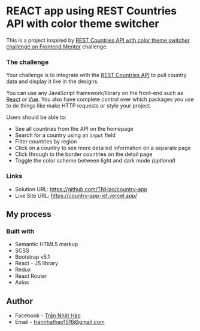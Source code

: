 # REACT app using REST Countries API with color theme switcher

This is a project inspired by [REST Countries API with color theme switcher challenge on Frontend Mentor](https://www.frontendmentor.io/challenges/rest-countries-api-with-color-theme-switcher-5cacc469fec04111f7b848ca) challenge.

### The challenge

Your challenge is to integrate with the [REST Countries API](https://restcountries.eu) to pull country data and display it like in the designs.

You can use any JavaScript framework/library on the front-end such as [React](https://reactjs.org) or [Vue](https://vuejs.org). You also have complete control over which packages you use to do things like make HTTP requests or style your project.

Users should be able to:

- See all countries from the API on the homepage
- Search for a country using an `input` field
- Filter countries by region
- Click on a country to see more detailed information on a separate page
- Click through to the border countries on the detail page
- Toggle the color scheme between light and dark mode _(optional)_

### Links

- Solution URL: https://github.com/TNHao/country-app
- Live Site URL: https://country-app-jet.vercel.app/

## My process

### Built with

- Semantic HTML5 markup
- SCSS
- Bootstrap v5.1
- React - JS library
- Redux
- React Router
- Axios

## Author

- Facebook - [Trần Nhật Hào](https://www.facebook.com/TranNhatHao1516/)
- Email - trannhathao1516@gmail.com

